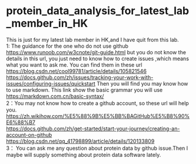# protein_data_analysis_for_latest_lab_member_in_HK
This is just for my latest lab member in HK,and I have quit from this lab.  
1: The guidance for the one who do not use github   https://www.runoob.com/w3cnote/git-guide.html  but you do not know the details in this url, you just need to know how to create issues ,which means what you want to ask me. You can find them in these url https://blog.csdn.net/cool99781/article/details/105821546  
https://docs.github.com/zh/issues/tracking-your-work-with-issues/configuring-issues/quickstart 
Then you will find you may know how to use markdown. This link show the basic grammar you will use  https://markdown.com.cn/basic-syntax/   
2：You may not know how to create a github account, so these url will help you. https://zh.wikihow.com/%E5%88%9B%E5%BB%BAGitHub%E5%B8%90%E6%88%B7  
https://docs.github.com/zh/get-started/start-your-journey/creating-an-account-on-github  
https://blog.csdn.net/qq_41798899/article/details/120133809   
3： You can ask me any question about protein data by github issue.Then I maybe will supply something about protein data software lately.


